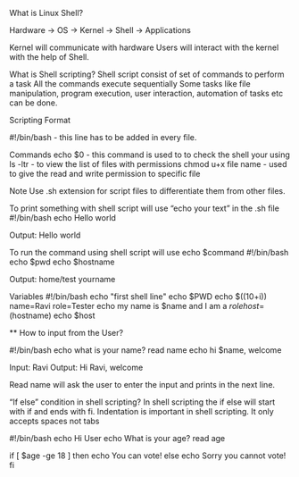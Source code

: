 What is Linux Shell?

Hardware → OS → Kernel → Shell → Applications

Kernel will communicate with hardware 
Users will interact with the kernel with the help of Shell.

What is Shell scripting?
Shell script consist of set of commands to perform a task 
All the commands execute sequentially
Some tasks like file manipulation, program execution, user interaction, automation of tasks etc can be done. 

Scripting Format

#!/bin/bash - this line has to be added in every file. 

Commands
echo $0 - this command is used to to check the shell your using
ls -ltr - to view the list of files with permissions
chmod u+x file name - used to give the read and write permission to specific file 

Note
Use .sh extension for script files to differentiate them from other files. 

To print something with shell script will use “echo your text” in the .sh file 
#!/bin/bash
echo Hello world

Output:
Hello world

To run the command using shell script will use echo $command
#!/bin/bash
echo $pwd
echo $hostname

Output:
home/test
yourname


Variables 
#!/bin/bash
echo "first shell line"
echo $PWD
echo $((10+i))
name=Ravi
role=Tester
echo my name is $name and I am a $role
host=$(hostname)
echo $host


** How to input from the User?

#!/bin/bash
echo what is your name?
read name 
echo hi $name, welcome

Input: Ravi
Output:
Hi Ravi, welcome

Read name will ask the user to enter the input and prints in the next line. 


“If else” condition in shell scripting?
In shell scripting the if else will start with if and ends with fi.
Indentation is important in shell scripting. It only accepts spaces not tabs

#!/bin/bash
echo Hi User
echo What is your age?
read age

if [ $age -ge 18 ]
then
        echo You can vote!
else
        echo Sorry you cannot vote!
fi

